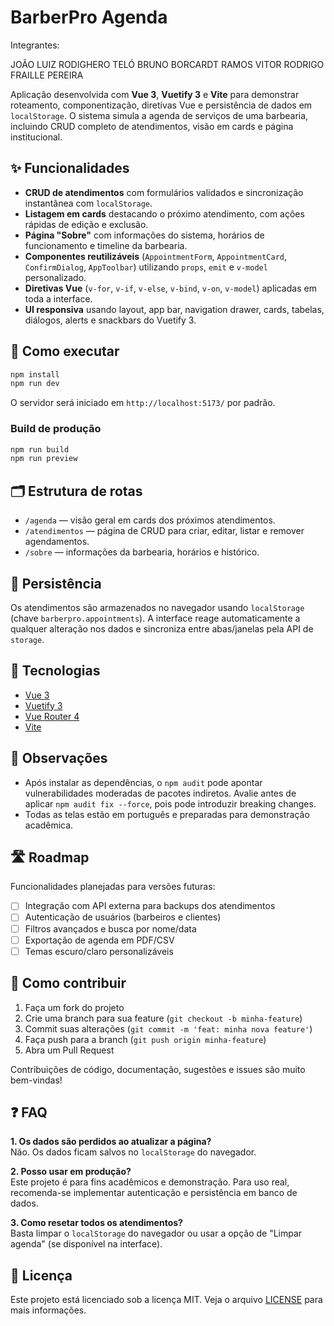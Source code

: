 # BarberPro Agenda

Integrantes:

JOÃO LUIZ RODIGHERO TELÓ
BRUNO BORCARDT RAMOS
VITOR RODRIGO FRAILLE PEREIRA

Aplicação desenvolvida com **Vue 3**, **Vuetify 3** e **Vite** para demonstrar roteamento, componentização, diretivas Vue e persistência de dados em `localStorage`. O sistema simula a agenda de serviços de uma barbearia, incluindo CRUD completo de atendimentos, visão em cards e página institucional.

## ✨ Funcionalidades

- **CRUD de atendimentos** com formulários validados e sincronização instantânea com `localStorage`.
- **Listagem em cards** destacando o próximo atendimento, com ações rápidas de edição e exclusão.
- **Página "Sobre"** com informações do sistema, horários de funcionamento e timeline da barbearia.
- **Componentes reutilizáveis** (`AppointmentForm`, `AppointmentCard`, `ConfirmDialog`, `AppToolbar`) utilizando `props`, `emit` e `v-model` personalizado.
- **Diretivas Vue** (`v-for`, `v-if`, `v-else`, `v-bind`, `v-on`, `v-model`) aplicadas em toda a interface.
- **UI responsiva** usando layout, app bar, navigation drawer, cards, tabelas, diálogos, alerts e snackbars do Vuetify 3.

## 🚀 Como executar

```bash
npm install
npm run dev
```

O servidor será iniciado em `http://localhost:5173/` por padrão.

### Build de produção

```bash
npm run build
npm run preview
```

## 🗂️ Estrutura de rotas

- `/agenda` — visão geral em cards dos próximos atendimentos.
- `/atendimentos` — página de CRUD para criar, editar, listar e remover agendamentos.
- `/sobre` — informações da barbearia, horários e histórico.

## 🧠 Persistência

Os atendimentos são armazenados no navegador usando `localStorage` (chave `barberpro.appointments`). A interface reage automaticamente a qualquer alteração nos dados e sincroniza entre abas/janelas pela API de `storage`.

## 🔧 Tecnologias

- [Vue 3](https://vuejs.org/)
- [Vuetify 3](https://next.vuetifyjs.com/)
- [Vue Router 4](https://router.vuejs.org/)
- [Vite](https://vitejs.dev/)

## 📝 Observações

- Após instalar as dependências, o `npm audit` pode apontar vulnerabilidades moderadas de pacotes indiretos. Avalie antes de aplicar `npm audit fix --force`, pois pode introduzir breaking changes.
- Todas as telas estão em português e preparadas para demonstração acadêmica.


## 🛣️ Roadmap

Funcionalidades planejadas para versões futuras:

- [ ] Integração com API externa para backups dos atendimentos
- [ ] Autenticação de usuários (barbeiros e clientes)
- [ ] Filtros avançados e busca por nome/data
- [ ] Exportação de agenda em PDF/CSV
- [ ] Temas escuro/claro personalizáveis

## 🤝 Como contribuir

1. Faça um fork do projeto
2. Crie uma branch para sua feature (`git checkout -b minha-feature`)
3. Commit suas alterações (`git commit -m 'feat: minha nova feature'`)
4. Faça push para a branch (`git push origin minha-feature`)
5. Abra um Pull Request

Contribuições de código, documentação, sugestões e issues são muito bem-vindas!

## ❓ FAQ

**1. Os dados são perdidos ao atualizar a página?**  
Não. Os dados ficam salvos no `localStorage` do navegador.

**2. Posso usar em produção?**  
Este projeto é para fins acadêmicos e demonstração. Para uso real, recomenda-se implementar autenticação e persistência em banco de dados.

**3. Como resetar todos os atendimentos?**  
Basta limpar o `localStorage` do navegador ou usar a opção de "Limpar agenda" (se disponível na interface).

## 📄 Licença

Este projeto está licenciado sob a licença MIT. Veja o arquivo [LICENSE](./LICENSE) para mais informações.
